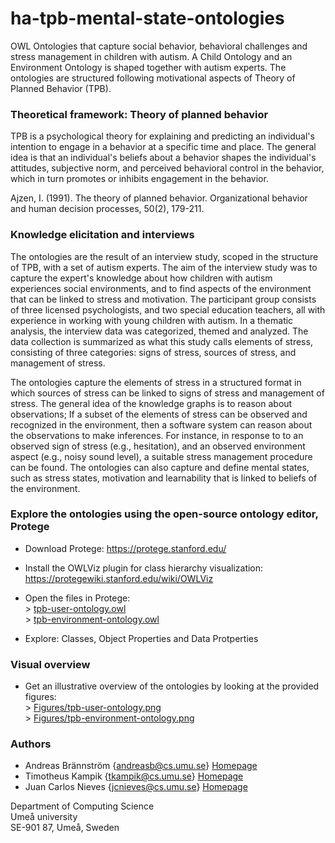 # ha-tpb-mental-state-ontologies

OWL Ontologies that capture social behavior, behavioral challenges and stress management in children with autism. A Child Ontology and an Environment Ontology is shaped together with autism experts. The ontologies are structured following motivational aspects of Theory of Planned Behavior (TPB).

### Theoretical framework: Theory of planned behavior

TPB is a psychological theory for explaining and predicting an individual's intention to engage in a behavior at a specific time and place. The general idea is that an individual's beliefs about a behavior shapes the individual's attitudes, subjective norm, and perceived behavioral control in the behavior, which in turn promotes or inhibits engagement in the behavior.

Ajzen, I. (1991). The theory of planned behavior. Organizational behavior and human decision processes, 50(2), 179-211.

### Knowledge elicitation and interviews

The ontologies are the result of an interview study, scoped in the structure of TPB, with a set of autism experts. The aim of the interview study was to capture the expert's knowledge about how children with autism experiences social environments, and to find aspects of the environment that can be linked to stress and motivation. The participant group consists of three licensed psychologists, and two special education teachers, all with experience in working with young children with autism. In a thematic analysis, the interview data was categorized, themed and analyzed. The data collection is summarized as what this study calls elements of stress, consisting of three categories: signs of stress, sources of stress, and management of stress.

The ontologies capture the elements of stress in a structured format in which sources of stress can be linked to signs of stress and management of stress. The general idea of the knowledge graphs is to reason about observations; If a subset of the elements of stress can be observed and recognized in the environment, then a software system can reason about the observations to make inferences. For instance, in response to to an observed sign of stress (e.g., hesitation), and an observed environment aspect (e.g., noisy sound level), a suitable stress management procedure can be found. The ontologies can also capture and define mental states, such as stress states, motivation and learnability that is linked to beliefs of the environment.

### Explore the ontologies using the open-source ontology editor, Protege

* Download Protege: https://protege.stanford.edu/
* Install the OWLViz plugin for class hierarchy visualization: https://protegewiki.stanford.edu/wiki/OWLViz

* Open the files in Protege: 
<br/> > [tpb-user-ontology.owl](https://github.com/Interactive-Intelligent-Systems/ha-tpb-mental-state-ontologies/blob/main/TURTLE-Syntax/tpb-user-ontology-TURTLE-Syntax.owl)
<br/> > [tpb-environment-ontology.owl](https://github.com/Interactive-Intelligent-Systems/ha-tpb-mental-state-ontologies/blob/main/TURTLE-Syntax/tpb-environment-ontology-TURTLE-Syntax.owl)

* Explore: Classes, Object Properties and Data Protperties

### Visual overview

* Get an illustrative overview of the ontologies by looking at the provided figures: 
<br/> > [Figures/tpb-user-ontology.png](https://github.com/Interactive-Intelligent-Systems/ha-tpb-mental-state-ontologies/blob/main/Figures/tpb-user-ontology.png)
<br/> > [Figures/tpb-environment-ontology.png](https://github.com/Interactive-Intelligent-Systems/ha-tpb-mental-state-ontologies/blob/main/Figures/tpb-environment-ontology.png)

### Authors

* Andreas Brännström {andreasb@cs.umu.se} [Homepage](https://people.cs.umu.se/andreasb/)
* Timotheus Kampik {tkampik@cs.umu.se} [Homepage](https://www.umu.se/en/staff/timotheus-kampik/)
* Juan Carlos Nieves {jcnieves@cs.umu.se} [Homepage](https://www.umu.se/en/staff/juan-carlos-nieves/)

Department of Computing Science  
Umeå university  
SE-901 87, Umeå, Sweden  
